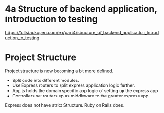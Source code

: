 # 4a Structure of backend application, introduction to testing
https://fullstackopen.com/en/part4/structure_of_backend_application_introduction_to_testing

# Project Structure
Project structure is now becoming a bit more defined.
- Split code into different modules.
- Use Express routers to split express application logic further.
- App.js holds the domain specific app logic of setting up the express app
- Controllers set routers up as middleware to the greater express app

Express does not have strict Structure. Ruby on Rails does.

